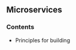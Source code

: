 ## Microservices
### Contents
 - Principles for building 

<!--stackedit_data:
eyJoaXN0b3J5IjpbMjA2ODA0MjE3NF19
-->